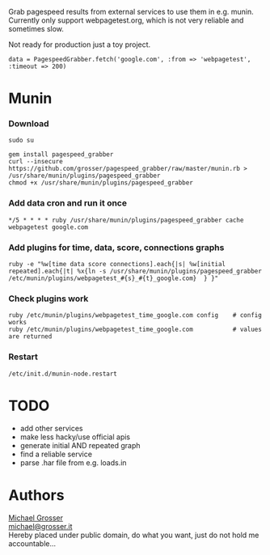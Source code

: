 Grab pagespeed results from external services to use them in e.g. munin.<br/>
Currently only support webpagetest.org, which is not very reliable and sometimes slow.

Not ready for production just a toy project.

    data = PagespeedGrabber.fetch('google.com', :from => 'webpagetest', :timeout => 200)

# Munin

### Download
    sudo su

    gem install pagespeed_grabber
    curl --insecure https://github.com/grosser/pagespeed_grabber/raw/master/munin.rb > /usr/share/munin/plugins/pagespeed_grabber
    chmod +x /usr/share/munin/plugins/pagespeed_grabber

### Add data cron and run it once
    */5 * * * * ruby /usr/share/munin/plugins/pagespeed_grabber cache webpagetest google.com

### Add plugins for time, data, score, connections graphs
    ruby -e "%w[time data score connections].each{|s| %w[initial repeated].each{|t| %x{ln -s /usr/share/munin/plugins/pagespeed_grabber /etc/munin/plugins/webpagetest_#{s}_#{t}_google.com}  } }"

### Check plugins work
    ruby /etc/munin/plugins/webpagetest_time_google.com config    # config works
    ruby /etc/munin/plugins/webpagetest_time_google.com           # values are returned

### Restart
    /etc/init.d/munin-node.restart


TODO
====
 - add other services
 - make less hacky/use official apis
 - generate initial AND repeated graph
 - find a reliable service
 - parse .har file from e.g. loads.in

Authors
=======
[Michael Grosser](http://grosser.it)<br/>
michael@grosser.it<br/>
Hereby placed under public domain, do what you want, just do not hold me accountable...
